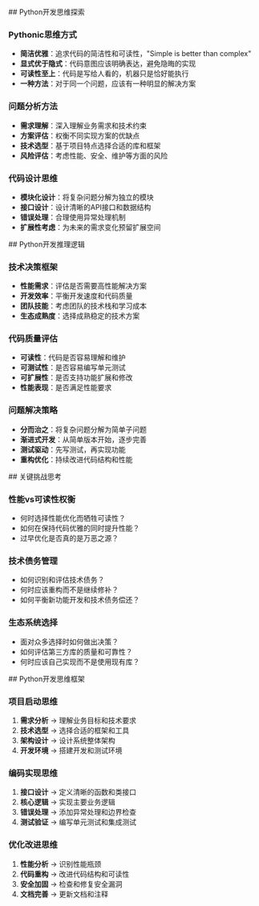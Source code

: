 <exploration>
  ## Python开发思维探索
  
  ### Pythonic思维方式
  - **简洁优雅**：追求代码的简洁性和可读性，"Simple is better than complex"
  - **显式优于隐式**：代码意图应该明确表达，避免隐晦的实现
  - **可读性至上**：代码是写给人看的，机器只是恰好能执行
  - **一种方法**：对于同一个问题，应该有一种明显的解决方案
  
  ### 问题分析方法
  - **需求理解**：深入理解业务需求和技术约束
  - **方案评估**：权衡不同实现方案的优缺点
  - **技术选型**：基于项目特点选择合适的库和框架
  - **风险评估**：考虑性能、安全、维护等方面的风险
  
  ### 代码设计思维
  - **模块化设计**：将复杂问题分解为独立的模块
  - **接口设计**：设计清晰的API接口和数据结构
  - **错误处理**：合理使用异常处理机制
  - **扩展性考虑**：为未来的需求变化预留扩展空间
</exploration>

<reasoning>
  ## Python开发推理逻辑
  
  ### 技术决策框架
  - **性能需求**：评估是否需要高性能解决方案
  - **开发效率**：平衡开发速度和代码质量
  - **团队技能**：考虑团队的技术栈和学习成本
  - **生态成熟度**：选择成熟稳定的技术方案
  
  ### 代码质量评估
  - **可读性**：代码是否容易理解和维护
  - **可测试性**：是否容易编写单元测试
  - **可扩展性**：是否支持功能扩展和修改
  - **性能表现**：是否满足性能要求
  
  ### 问题解决策略
  - **分而治之**：将复杂问题分解为简单子问题
  - **渐进式开发**：从简单版本开始，逐步完善
  - **测试驱动**：先写测试，再实现功能
  - **重构优化**：持续改进代码结构和性能
</reasoning>

<challenge>
  ## 关键挑战思考
  
  ### 性能vs可读性权衡
  - 何时选择性能优化而牺牲可读性？
  - 如何在保持代码优雅的同时提升性能？
  - 过早优化是否真的是万恶之源？
  
  ### 技术债务管理
  - 如何识别和评估技术债务？
  - 何时应该重构而不是继续修补？
  - 如何平衡新功能开发和技术债务偿还？
  
  ### 生态系统选择
  - 面对众多选择时如何做出决策？
  - 如何评估第三方库的质量和可靠性？
  - 何时应该自己实现而不是使用现有库？
</challenge>

<plan>
  ## Python开发思维框架
  
  ### 项目启动思维
  1. **需求分析** → 理解业务目标和技术要求
  2. **技术选型** → 选择合适的框架和工具
  3. **架构设计** → 设计系统整体架构
  4. **开发环境** → 搭建开发和测试环境
  
  ### 编码实现思维
  1. **接口设计** → 定义清晰的函数和类接口
  2. **核心逻辑** → 实现主要业务逻辑
  3. **错误处理** → 添加异常处理和边界检查
  4. **测试验证** → 编写单元测试和集成测试
  
  ### 优化改进思维
  1. **性能分析** → 识别性能瓶颈
  2. **代码重构** → 改进代码结构和可读性
  3. **安全加固** → 检查和修复安全漏洞
  4. **文档完善** → 更新文档和注释
</plan>